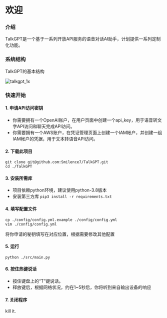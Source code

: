# 欢迎

### 介绍
TalkGPT是一个基于一系列开放API服务的语音对话AI助手，计划提供一系列定制化功能。

### 系统结构

TalkGPT的基本结构

![talkgpt_1x](https://user-images.githubusercontent.com/12277570/233575831-0a669fda-a4e9-40b7-a4e8-98ecc437bfa0.png)

### 快速开始

#### 1. 申请API访问密钥  
- 你需要拥有一个OpenAI账户，在用户页面中创建一个api_key，用于语音转文字API访问和聊天完成API访问。
- 你需要拥有一个AWS账户，在凭证管理页面上创建一个IAM帐户，并创建一组IAM帐户的凭据，用于文本转语音API访问。

#### 2. 下载此项目  
```shell
git clone git@github.com:Smilence7/TalkGPT.git
cd ./TalkGPT
```

#### 3. 安装所需库  
- 项目依赖python环境，建议使用python-3.8版本
- 安装第三方库 `pip3 install -r requirements.txt`

#### 4. 填写配置文件  
```shell
cp ./config/config.yml.example ./config/config.yml
vim ./config/config.yml
```
将你申请的秘钥填写在对应位置，根据需要修改其他配置

#### 5. 运行  
`python ./src/main.py`

#### 6. 按住热键说话  
- 按住键盘上的“T”键说话。  
- 释放键后，根据网络状况，约在1~5秒后，你将听到来自输出设备的响应

#### 7. 关闭程序
kill it.
